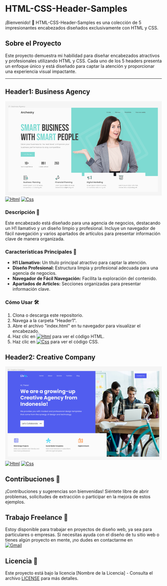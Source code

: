 # HTML-CSS-Header-Samples

¡Bienvenido! 🚀 HTML-CSS-Header-Samples es una colección de 5 impresionantes encabezados diseñados exclusivamente con HTML y CSS.

## Sobre el Proyecto

Este proyecto demuestra mi habilidad para diseñar encabezados atractivos y profesionales utilizando HTML y CSS. Cada uno de los 5 headers presenta un enfoque único y está diseñado para captar la atención y proporcionar una experiencia visual impactante.

---

## Header1: Business Agency

![Header1](Header1/img/Business_Agency.png)
[![Html](https://img.shields.io/badge/HTML-white?style=for-the-badge&logo=html5&logoColor=white&labelColor=black&color=%23E34F26)](Header1/index.html)
[![Css](https://img.shields.io/badge/css-white?style=for-the-badge&logo=css3&logoColor=white&labelColor=black&color=blue)](Header1/style.css)

### Descripción 📝

Este encabezado está diseñado para una agencia de negocios, destacando un H1 llamativo y un diseño limpio y profesional. Incluye un navegador de fácil navegación y varios apartados de artículos para presentar información clave de manera organizada.

### Características Principales 🌟

- **H1 Llamativo:** Un título principal atractivo para captar la atención.
- **Diseño Profesional:** Estructura limpia y profesional adecuada para una agencia de negocios.
- **Navegador de Fácil Navegación:** Facilita la exploración del contenido.
- **Apartados de Articles:** Secciones organizadas para presentar información clave.

### Cómo Usar 🛠️

1. Clona o descarga este repositorio.
2. Navega a la carpeta "Header1".
3. Abre el archivo "index.html" en tu navegador para visualizar el encabezado.
4. Haz clic en [![Html](https://img.shields.io/badge/HTML-white?style=for-the-badge&logo=html5&logoColor=white&labelColor=black&color=%23E34F26)](Header1/index.html) para ver el código HTML.
5. Haz clic en [![Css](https://img.shields.io/badge/css-white?style=for-the-badge&logo=css3&logoColor=white&labelColor=black&color=blue)](Header1/style.css) para ver el código CSS.


## Header2: Creative Company

![Header2](Header2/img/Creative_Company.png)
[![Html](https://img.shields.io/badge/HTML-white?style=for-the-badge&logo=html5&logoColor=white&labelColor=black&color=%23E34F26)](Header2/index.html)
[![Css](https://img.shields.io/badge/css-white?style=for-the-badge&logo=css3&logoColor=white&labelColor=black&color=blue)](Header2/style.css)

## Contribuciones 🤝

¡Contribuciones y sugerencias son bienvenidas! Siéntete libre de abrir problemas, solicitudes de extracción o participar en la mejora de estos ejemplos.

## Trabajo Freelance 💼

Estoy disponible para trabajar en proyectos de diseño web, ya sea para particulares o empresas. Si necesitas ayuda con el diseño de tu sitio web o tienes algún proyecto en mente, ¡no dudes en contactarme en 
<br>
[![Gmail](https://img.shields.io/badge/Email%20personal-white?style=for-the-badge&logo=gmail&logoColor=white&label=ferrancolllopez%40gmail.com&labelColor=black&color=%23EA4335)](ferrancolllopez@gmail.com)


## Licencia 📜

Este proyecto está bajo la licencia [Nombre de la Licencia] - Consulta el archivo [LICENSE](LICENSE) para más detalles.

